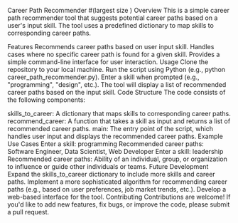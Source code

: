  Career Path Recommender #(largest size )
Overview
This is a simple career path recommender tool that suggests potential career paths based on a user's input skill. The tool uses a predefined dictionary to map skills to corresponding career paths.

Features
Recommends career paths based on user input skill.
Handles cases where no specific career path is found for a given skill.
Provides a simple command-line interface for user interaction.
Usage
Clone the repository to your local machine.
Run the script using Python (e.g., python career_path_recommender.py).
Enter a skill when prompted (e.g., "programming", "design", etc.).
The tool will display a list of recommended career paths based on the input skill.
Code Structure
The code consists of the following components:

skills_to_career: A dictionary that maps skills to corresponding career paths.
recommend_career: A function that takes a skill as input and returns a list of recommended career paths.
main: The entry point of the script, which handles user input and displays the recommended career paths.
Example Use Cases
Enter a skill: programming
Recommended career paths: Software Engineer, Data Scientist, Web Developer
Enter a skill: leadership
Recommended career paths: Ability of an individual, group, or organization to influence or guide other individuals or teams.
Future Development
Expand the skills_to_career dictionary to include more skills and career paths.
Implement a more sophisticated algorithm for recommending career paths (e.g., based on user preferences, job market trends, etc.).
Develop a web-based interface for the tool.
Contributing
Contributions are welcome! If you'd like to add new features, fix bugs, or improve the code, please submit a pull request.

